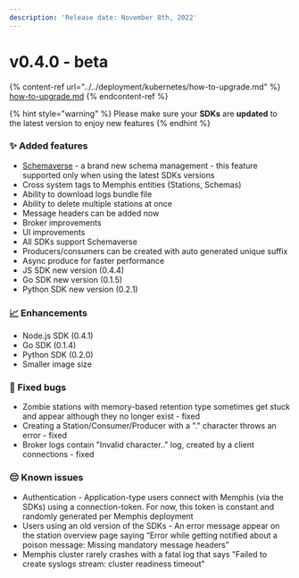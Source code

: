 ```yaml
---
description: 'Release date: November 8th, 2022'
---
```


# v0.4.0 - beta

{% content-ref url="../../deployment/kubernetes/how-to-upgrade.md" %}
[how-to-upgrade.md](../../deployment/kubernetes/how-to-upgrade.md)
{% endcontent-ref %}

{% hint style="warning" %}
Please make sure your **SDKs** are **updated** to the latest version to enjoy new features
{% endhint %}

### ✨ Added features

* [Schemaverse](../../memphis/schemaverse-schema-management/) - a brand new schema management - this feature supported only when using the latest SDKs versions
* Cross system tags to Memphis entities (Stations, Schemas)
* Ability to download logs bundle file
* Ability to delete multiple stations at once
* Message headers can be added now
* Broker improvements
* UI improvements
* All SDKs support Schemaverse
* Producers/consumers can be created with auto generated unique suffix
* Async produce for faster performance
* JS SDK new version (0.4.4)
* Go SDK new version (0.1.5)
* Python SDK new version (0.2.1)

### [📈](https://emojipedia.org/chart-increasing/) Enhancements

* Node.js SDK (0.4.1)
* Go SDK (0.1.4)
* Python SDK (0.2.0)
* Smaller image size

### 🐛 Fixed bugs

* Zombie stations with memory-based retention type sometimes get stuck and appear although they no longer exist - fixed
* Creating a Station/Consumer/Producer with a "." character throws an error - fixed
* Broker logs contain "Invalid character.." log, created by a client connections - fixed

### 😔 Known issues&#x20;

* Authentication - Application-type users connect with Memphis (via the SDKs) using a connection-token. For now, this token is constant and randomly generated per Memphis deployment
* Users using an old version of the SDKs - An error message appear on the station overview page saying “Error while getting notified about a poison message: Missing mandatory message headers”
* Memphis cluster rarely crashes with a fatal log that says "Failed to create syslogs stream: cluster readiness timeout"
